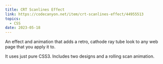 ```yaml
---
title: CRT Scanlines Effect
link: https://codecanyon.net/item/crt-scanlines-effect/44955513
topics:
  - CSS
date: 2023-05-18
---
```

An effect and animation that adds a retro, cathode ray tube look to any web page that you apply it to.

It uses just pure CSS3. Includes two designs and a rolling scan animation.
